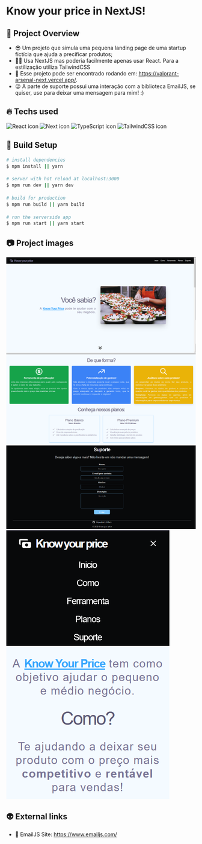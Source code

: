 # Know your price in NextJS!

## 👀 Project Overview

- 😎 Um projeto que simula uma pequena landing page de uma startup fictícia que ajuda a precificar produtos;
- 👨‍💻 Usa NextJS mas poderia facilmente apenas usar React. Para a estilização utiliza TailwindCSS
- 🔗 Esse projeto pode ser encontrado rodando em: https://valorant-arsenal-next.vercel.app/.
- 😜 A parte de suporte possui uma interação com a biblioteca EmailJS, se quiser, use para deixar uma mensagem para mim! :)

## 🔥 Techs used

<div style="
    display: inline-block
">
    <img src="https://cdn.jsdelivr.net/gh/devicons/devicon/icons/react/react-original.svg" height="40" width="40" alt="React icon" />
    <img src="https://cdn.jsdelivr.net/gh/devicons/devicon/icons/nextjs/nextjs-original-wordmark.svg" height="40" width="40" alt="Next icon" />
    <img src="https://cdn.jsdelivr.net/gh/devicons/devicon/icons/typescript/typescript-original.svg" height="40" width="40" alt="TypeScript icon"/>
    <img src="https://cdn.jsdelivr.net/gh/devicons/devicon/icons/tailwindcss/tailwindcss-plain.svg" height="40" width="40" alt="TailwindCSS icon" />
</div>

## 🔧 Build Setup

```bash
# install dependencies
$ npm install || yarn

# server with hot reload at localhost:3000
$ npm run dev || yarn dev

# build for production
$ npm run build || yarn build

# run the serverside app
$ npm run start || yarn start

```

## 📷 Project images

<img src="./github/images/img1.png" alt="project image 1" />
<img src="./github/images/img2.png" alt="project image 2" />
<img src="./github/images/img3.png" alt="project image 3" />
<img src="./github/images/img4.png" alt="project image 4" />

## 👽 External links

- 🔗 EmailJS Site: https://www.emailjs.com/
